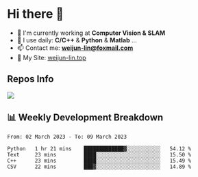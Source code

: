 # Hi there 👋

<!--
**Weijun-Lin/Weijun-Lin** is a ✨ _special_ ✨ repository because its `README.md` (this file) appears on your GitHub profile.

Here are some ideas to get you started:

- 🔭 I’m currently working on ...
- 🌱 I’m currently learning ...
- 👯 I’m looking to collaborate on ...
- 🤔 I’m looking for help with ...
- 💬 Ask me about ...
- 📫 How to reach me: ...
- 😄 Pronouns: ...
- ⚡ Fun fact: ...
-->

- 🏢 I'm currently working at **Computer Vision & SLAM**
- 🚀 I use daily: **C/C++** & **Python** & **Matlab** ...
- 📫 Contact me: **weijun-lin@foxmail.com**
- 🔗 My Site: [weijun-lin.top](https://weijun-lin.top/p)

  

## Repos Info
![](https://github-readme-stats.vercel.app/api?username=Weijun-Lin&theme=cobalt)

## 📊 Weekly Development Breakdown

<!--START_SECTION:waka-->

```text
From: 02 March 2023 - To: 09 March 2023

Python   1 hr 21 mins    █████████████▓░░░░░░░░░░░   54.12 %
Text     23 mins         ████░░░░░░░░░░░░░░░░░░░░░   15.50 %
C++      23 mins         ████░░░░░░░░░░░░░░░░░░░░░   15.49 %
CSV      22 mins         ███▓░░░░░░░░░░░░░░░░░░░░░   14.89 %
```

<!--END_SECTION:waka-->
